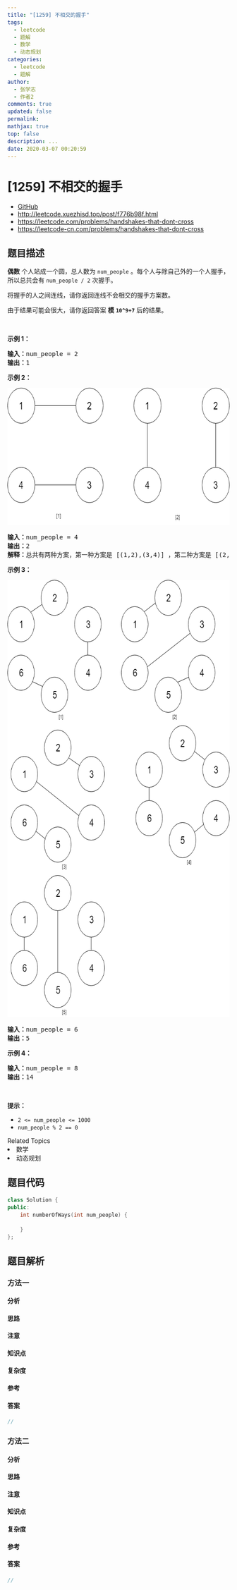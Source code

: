 ```yaml
---
title: "[1259] 不相交的握手"
tags:
  - leetcode
  - 题解
  - 数学
  - 动态规划
categories:
  - leetcode
  - 题解
author:
  - 张学志
  - 作者2
comments: true
updated: false
permalink:
mathjax: true
top: false
description: ...
date: 2020-03-07 00:20:59
---
```



# [1259] 不相交的握手
* [GitHub](https://github.com/algoboy101/LeetCodeCrowdsource/tree/master/_posts/QA/%5B1259%5D%20%E4%B8%8D%E7%9B%B8%E4%BA%A4%E7%9A%84%E6%8F%A1%E6%89%8B.md)
* http://leetcode.xuezhisd.top/post/f776b98f.html
* https://leetcode.com/problems/handshakes-that-dont-cross
* https://leetcode-cn.com/problems/handshakes-that-dont-cross


## 题目描述

<p><strong>偶数</strong>&nbsp;个人站成一个圆，总人数为&nbsp;<code>num_people</code>&nbsp;。每个人与除自己外的一个人握手，所以总共会有&nbsp;<code>num_people / 2</code>&nbsp;次握手。</p>

<p>将握手的人之间连线，请你返回连线不会相交的握手方案数。</p>

<p>由于结果可能会很大，请你返回答案 <strong>模</strong>&nbsp;<strong><code>10^9+7</code></strong>&nbsp;后的结果。</p>

<p>&nbsp;</p>

<p><strong>示例 1：</strong></p>

<pre><strong>输入：</strong>num_people = 2
<strong>输出：</strong>1
</pre>

<p><strong>示例 2：</strong></p>

<p><img alt="" src="https://raw.githubusercontent.com/algoboy101/LeetCodeCrowdsource/master/imgs/5125_example_2.png" style="height: 311px; width: 651px;"></p>

<pre><strong>输入：</strong>num_people = 4
<strong>输出：</strong>2
<strong>解释：</strong>总共有两种方案，第一种方案是 [(1,2),(3,4)] ，第二种方案是 [(2,3),(4,1)] 。
</pre>

<p><strong>示例 3：</strong></p>

<p><img alt="" src="https://raw.githubusercontent.com/algoboy101/LeetCodeCrowdsource/master/imgs/5125_example_3.png" style="height: 992px; width: 664px;"></p>

<pre><strong>输入：</strong>num_people = 6
<strong>输出：</strong>5
</pre>

<p><strong>示例 4：</strong></p>

<pre><strong>输入：</strong>num_people = 8
<strong>输出：</strong>14
</pre>

<p>&nbsp;</p>

<p><strong>提示：</strong></p>

<ul>
	<li><code>2 &lt;= num_people &lt;= 1000</code></li>
	<li><code>num_people % 2 == 0</code></li>
</ul>
<div><div>Related Topics</div><div><li>数学</li><li>动态规划</li></div></div>


## 题目代码

```cpp
class Solution {
public:
    int numberOfWays(int num_people) {

    }
};
```


## 题目解析


### 方法一

#### 分析

#### 思路

#### 注意

#### 知识点

#### 复杂度

#### 参考

#### 答案

```cpp
//
```


### 方法二

#### 分析

#### 思路

#### 注意

#### 知识点

#### 复杂度

#### 参考

#### 答案

```cpp
//
```



